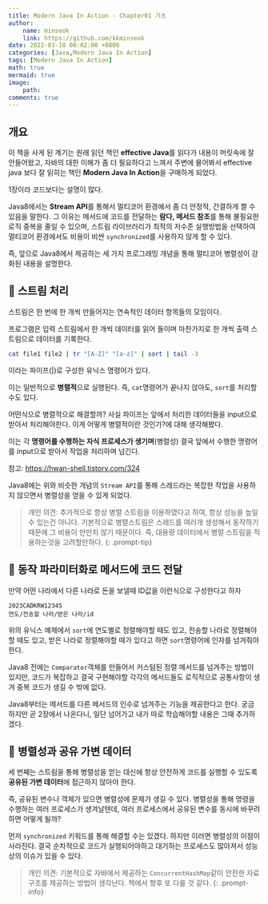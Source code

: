 ```yaml
---
title: Modern Java In Action - Chapter01 기초
author: 
    name: minseok
    link: https://github.com/kkminseok
date: 2022-03-18 00:02:00 +0800
categories: [Java,Modern Java In Action]
tags: [Modern Java In Action]
math: true
mermaid: true
image: 
    path: 
comments: true
---
```


## 개요

이 책을 사게 된 계기는 원래 읽던 책인 **effective Java**를 읽다가 내용이 머릿속에 잘 안들어왔고, 자바의 대한 이해가 좀 더 필요하다고 느껴서 주변에 물어봐서 effective java 보다 잘 읽히는 책인 **Modern Java In Action**을 구매하게 되었다.

1장이라 코드보다는 설명이 많다.

Java8에서는 **Stream API**를 통해서 멀티코어 환경에서 좀 더 안정적, 간결하게 짤 수 있음을 말한다. 그 이유는 메서드에 코드를 전달하는 **람다, 메서드 참조**를 통해 불필요한 로직 중복을 줄일 수 있으며, 스트림 라이브러리가 최적의 저수준 실행방법을 선택하여 멀티코어 환경에서도 비용이 비싼 `synchronized`를 사용하지 않게 할 수 있다.

즉, 앞으로 Java8에서 제공하는 세 가지 프로그래밍 개념을 통해 멀티코어 병렬성이 강화된 내용을 설명한다.

## 📜 스트림 처리

스트림은 한 번에 한 개씩 만들어지는 연속적인 데이터 항목들의 모임이다. 

프로그램은 입력 스트림에서 한 개씩 데이터를 읽어 들이며 마찬가지로 한 개씩 출력 스트림으로 데이터를 기록한다.

```bash
cat file1 file2 | tr "[A-Z]" "[a-z]" | sort | tail -3
```

이라는 파이프(|)로 구성한 유닉스 명령어가 있다.

이는 일반적으로 **병렬적**으로 실행된다. 즉, `cat`명령어가 끝나지 않아도, `sort`를 처리할 수도 있다. 

어떤식으로 병렬적으로 해결할까? 사실 파이프는 앞에서 처리한 데이터들을 input으로 받아서 처리해야한다. 이게 어떻게 병렬적이란 것인가?에 대해 생각해봤다.

이는 각 **명령어를 수행하는 자식 프로세스가 생기며**(병렬성) 결국 앞에서 수행한 명령어를 input으로 받아서 작업을 처리하며 넘긴다. 

참고:  <https://hwan-shell.tistory.com/324>

Java8에는 위와 비슷한 개념의 `Stream API`를 통해 스레드라는 복잡한 작업을 사용하지 않으면서 병렬성을 얻을 수 있게 되었다.

> 개인 의견: 추가적으로 항상 병렬 스트림을 이용하였다고 하여, 항상 성능을 높일 수 있는건 아니다. 기본적으로 병렬스트림은 스레드를 여러개 생성해서 동작하기때문에 그 비용이 만만치 않기 때문이다. 즉, 대용량 데이터에서 병렬 스트림을 적용하는것을 고려할만하다.
{: .prompt-tip}

## 📜 동작 파라미터화로 메서드에 코드 전달

만약 어떤 나라에서 다른 나라로 돈을 보낼때 ID값을 이런식으로 구성한다고 하자

```text
2023CADKRW12345
연도/전송할 나라/받은 나라/id
```

위의 유닉스 예제에서 `sort`에 연도별로 정렬해야할 때도 있고, 전송할 나라로 정렬해야할 때도 있고, 받은 나라로 정렬해야할 때가 있다고 하면 `sort`명령어에 인자를 넘겨줘야한다.

Java8 전에는 `Comparator`객체를 만들어서 커스텀된 정렬 메서드를 넘겨주는 방법이 있지만, 코드가 복잡하고 결국 구현해야할 각각의 메서드들도 로직적으로 공통사항이 생겨 중복 코드가 생길 수 밖에 없다.

Java8부터는 메서드를 다른 메서드의 인수로 넘겨주는 기능을 제공한다고 한다. 궁금하지만 곧 2장에서 나온다니, 일단 넘어가고 내가 따로 학습해야할 내용은 그때 추가하겠다.

## 📜 병렬성과 공유 가변 데이터

세 번째는 스트림을 통해 병렬성을 얻는 대신에 항상 안전하게 코드를 실행할 수 있도록 **공유된 가변 데이터**에 접근하지 않아야 한다.

즉, 공유된 변수나 객체가 있으면 병렬성에 문제가 생길 수 있다. 병렬성을 통해 명령을 수행하는 여러 프로세스가 생겨날텐데, 여러 프로세스에서 공유된 변수를 동시에 바꾸려하면 어떻게 될까? 

먼저 `synchronized` 키워드를 통해 해결할 수는 있겠다. 하지만 이러면 병렬성의 이점이 사라진다. 결국 순차적으로 코드가 실행되어야하고 대기하는 프로세스도 많아져서 성능상의 이슈가 있을 수 있다.

> 개인 의견: 기본적으로 자바에서 제공하는 `ConcurrentHashMap`같이 안전한 자료구조를 제공하는 방법이 생각난다. 책에서 향후 또 다룰 것 같다.
{: .prompt-info}






